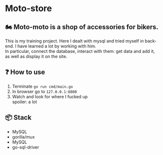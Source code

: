 # Moto-store
## 🏍️ Moto-moto is a shop of accessories for bikers.

<p>
This is my training project. Here I dealt with mysql and tried myself in back-end. I have learned a lot by working with him.
<br>
In particular, connect the database, interact with them: get data and add it, as well as display it on the site.
</p>

## ❓ How to use
<p>
    <ol>
        <li>Terminate <code>go run cmd/main.go</code></li>
        <li>In browser go to <code>127.0.0.1:8080</code></li>
        <li>Watch and look for where I fucked up</li>
      spoiler: a lot
    </ol>
</p>

## 📦 Stack
<ul>
    <li>MySQL</li>
    <li>gorilla/mux</li>
    <li>MySQL</li>
    <li>go-sql-driver</li>
</ul>
